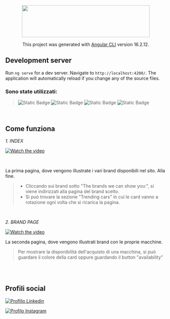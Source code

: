 
<div  align="center" >
 <img src="https://gabrieleromanato.com/content/uploads/2023/12/angular-logo-1.png" width="400" height="100" /> 

  This project was generated with [Angular CLI](https://github.com/angular/angular-cli) version 16.2.12. 
</div>


<h2 > Development server </h2>

Run `ng serve` for a dev server. Navigate to `http://localhost:4200/`. The application will automatically reload if you change any of the source files.


<h3> Sono state utilizzati: </h3>

> ![Static Badge](https://img.shields.io/badge/HTML-%23E34F26?style=for-the-badge&logo=html5&labelColor=black)  ![Static Badge](https://img.shields.io/badge/SCSS-%23CC6699?style=for-the-badge&logo=SASS&labelColor=black)
   ![Static Badge](https://img.shields.io/badge/Bootstrap-%237952B3?style=for-the-badge&logo=Bootstrap&labelColor=black)   ![Static Badge](https://img.shields.io/badge/TypeScript-%233178C6?style=for-the-badge&logo=typescript&labelColor=black)

<br> 

<h2 > Come funziona </h2>

 _1. INDEX_

[![Watch the video]()](https://github.com/Elekekic/EPICODE-REPO/assets/157897660/bdad2bfe-653e-44a8-8289-145daa2fedef)

<br>

<div >
  
La prima pagina, dove vengono illustrate i vari brand disponibili nel sito. Alla fine.
> - Cliccando sui brand sotto "The brands we can show you:", si viene indirizzati alla pagina del brand scelto. 
> - Si può trovare la sezione "Trending cars" in cui le card vanno a rotazione ogni volta che si ricarica la pagina.


</div>

<br>

 _2. BRAND PAGE_

 [![Watch the video]()](https://github.com/Elekekic/EPICODE-REPO/assets/157897660/0b5bc716-0c20-4a69-a654-b44b812bf61d)

La seconda pagina, dove vengono illustrati brand con le proprie macchine.
> Per mostrare la disponibilità dell'acquisto di una macchina, si può guardare il colore della card oppure guardando il button "availability"


<br> 

<br> 


 <h2> Profili social </h2>

<a href="https://www.linkedin.com/in/elena-kekic-/"> ![Proflilo Linkedin](https://img.shields.io/badge/linkedin-%230A66C2?style=for-the-badge&logo=linkedin&logoColor=%230A66C2&labelColor=white&color=black) </a> 

<a href="https://www.instagram.com/xeenaaidc/"> ![Profilo Instagram](https://img.shields.io/badge/instagram-%23E4405F?style=for-the-badge&logo=instagram&logoColor=%23E4405F&labelColor=white&color=black)
 </a> 
